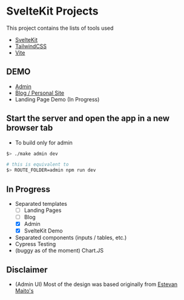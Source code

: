 # SvelteKit Projects

This project contains the lists of tools used

- [SvelteKit](https://github.com/sveltejs/kit)
- [TailwindCSS](https://tailwindcss.com/)
- [Vite](https://vitejs.dev/)

## DEMO

- [Admin](https://sveltekit-windmill-admin.vercel.app/)
- [Blog / Personal Site](https://daison.vercel.app/)
- Landing Page Demo (In Progress)

## Start the server and open the app in a new browser tab

- To build only for admin

```bash
$> ./make admin dev

# this is equivalent to
$> ROUTE_FOLDER=admin npm run dev
```

## In Progress

- Separated templates
  - [ ] Landing Pages
  - [ ] Blog
  - [x] Admin
  - [x] SvelteKit Demo
- Separated components (inputs / tables, etc.)
- Cypress Testing
- (buggy as of the moment) Chart.JS

## Disclaimer

- (Admin UI) Most of the design was based originally from [Estevan Maito's](https://github.com/estevanmaito/windmill-dashboard)
